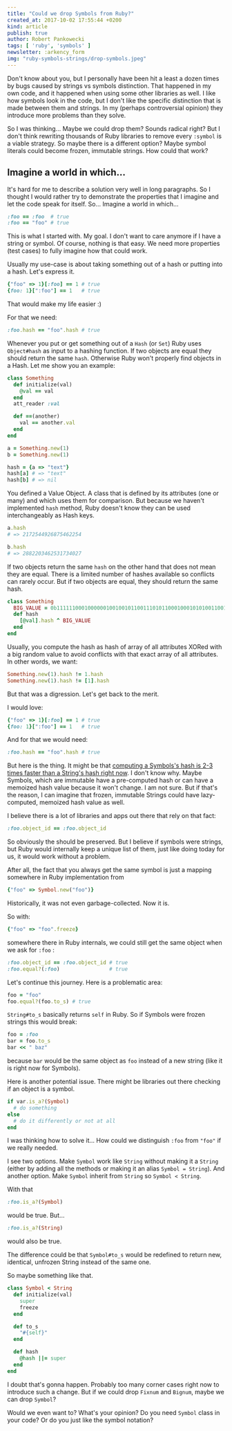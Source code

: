 ```yaml
---
title: "Could we drop Symbols from Ruby?"
created_at: 2017-10-02 17:55:44 +0200
kind: article
publish: true
author: Robert Pankowecki
tags: [ 'ruby', 'symbols' ]
newsletter: :arkency_form
img: "ruby-symbols-strings/drop-symbols.jpeg"
---
```


Don't know about you, but I personally have been hit a least a dozen times by bugs caused by strings vs symbols distinction. That happened in my own code, and it happened when using some other libraries as well. I like how symbols look in the code, but I don't like the specific distinction that is made between them and strings. In my (perhaps controversial opinion) they introduce more problems than they solve.

<!-- more -->

So I was thinking... Maybe we could drop them? Sounds radical right? But I don't think rewriting thousands of Ruby libraries to remove every `:symbol` is a viable strategy. So maybe there is a different option? Maybe symbol literals could become frozen, immutable strings. How could that work?

## Imagine a world in which...

It's hard for me to describe a solution very well in long paragraphs. So I thought I would rather try to demonstrate the properties that I imagine and let the code speak for itself. So... Imagine a world in which...

```ruby
:foo == :foo  # true
:foo == "foo" # true
```

This is what I started with. My goal. I don't want to care anymore if I have a string or symbol. Of course, nothing is that easy. We need more properties (test cases) to fully imagine how that could work.

Usually my use-case is about taking something out of a hash or putting into a hash. Let's express it.

```ruby
{"foo" => 1}[:foo] == 1 # true
{foo: 1}[":foo"] == 1   # true
```

That would make my life easier :)

For that we need:

```ruby
:foo.hash == "foo".hash # true
```

Whenever you put or get something out of a `Hash` (or `Set`) Ruby uses `Object#hash` as input to a hashing function. If two objects are equal they should return the same `hash`. Otherwise Ruby won't properly find objects in a Hash. Let me show you an example:

```ruby
class Something
  def initialize(val)
    @val == val
  end
  att_reader :val

  def ==(another)
    val == another.val
  end
end

a = Something.new(1)
b = Something.new(1)

hash = {a => "text"}
hash[a] # => "text"
hash[b] # => nil
```

You defined a Value Object. A class that is defined by its attributes (one or many) and which uses them for comparison. But because we haven't implemented `hash` method, Ruby doesn't know they can be used interchangeably as Hash keys.

```ruby
a.hash
# => 2172544926875462254

b.hash
# => 2882203462531734027
```

If two objects return the same `hash` on the other hand that does not mean they are equal. There is a limited number of hashes available so conflicts can rarely occur. But if two objects are equal, they should return the same hash.

```ruby
class Something
  BIG_VALUE = 0b111111000100000010010010110011101011000100010101001100100110000
  def hash
    [@val].hash ^ BIG_VALUE
  end
end
```

Usually, you compute the hash as hash of array of all attributes XORed with a big random value to avoid conflicts with that exact array of all attributes. In other words, we want:

```ruby
Something.new(1).hash != 1.hash
Something.new(1).hash != [1].hash
```

But that was a digression. Let's get back to the merit.

I would love:

```ruby
{"foo" => 1}[:foo] == 1 # true
{foo: 1}[":foo"] == 1   # true
```

And for that we would need:

```ruby
:foo.hash == "foo".hash # true
```

But here is the thing. It might be that [computing a Symbols's hash is 2-3 times faster than a String's hash right now](https://gist.github.com/hubertlepicki/dc7b69b457d9187033d0e0d7c79b19fd). I don't know why. Maybe Symbols, which are immutable have a pre-computed hash or can have a memoized hash value because it won't change. I am not sure. But if that's the reason, I can imagine that frozen, immutable Strings could have lazy-computed, memoized hash value as well.

I believe there is a lot of libraries and apps out there that rely on that fact:

```ruby
:foo.object_id == :foo.object_id
```

So obviously the should be preserved. But I believe if symbols were strings, but Ruby would internally keep a unique list of them, just like doing today for us, it would work without a problem.

After all, the fact that you always get the same symbol is just a mapping somewhere in Ruby implementation from

```ruby
{"foo" => Symbol.new("foo")}
```

Historically, it was not even garbage-collected. Now it is.

So with:

```ruby
{"foo" => "foo".freeze}
```

somewhere there in Ruby internals, we could still get the same object when we ask for `:foo` :

```ruby
:foo.object_id == :foo.object_id # true
:foo.equal?(:foo)                # true
```

Let's continue this journey. Here is a problematic area:

```ruby
foo = "foo"
foo.equal?(foo.to_s) # true
```

`String#to_s` basically returns `self` in Ruby. So if Symbols were frozen strings this would break:

```ruby
foo = :foo
bar = foo.to_s
bar << " baz"
```

because `bar` would be the same object as `foo` instead of a new string (like it is right now for Symbols).

Here is another potential issue. There might be libraries out there checking if an object is a symbol.

```ruby
if var.is_a?(Symbol)
  # do something
else
  # do it differently or not at all
end
```

I was thinking how to solve it... How could we distinguish `:foo` from `"foo"` if we really needed.

I see two options. Make `Symbol` work like `String` without making it a `String` (either by adding all the methods or making it an alias `Symbol = String`).
And another option. Make `Symbol` inherit from `String` so `Symbol < String`.

With that

```ruby
:foo.is_a?(Symbol)
```

would be true. But...

```ruby
:foo.is_a?(String)
```

would also be true.

The difference could be that `Symbol#to_s` would be redefined to return new, identical, unfrozen String instead of the same one.

So maybe something like that.

```ruby
class Symbol < String
  def initialize(val)
    super
    freeze
  end

  def to_s
    "#{self}"
  end

  def hash
    @hash ||= super
  end
end
```

I doubt that's gonna happen. Probably too many corner cases right now to introduce such a change. But if we could drop `Fixnum` and `Bignum`, maybe we can drop `Symbol`?

Would we even want to? What's your opinion? Do you need `Symbol` class in your code? Or do you just like the symbol notation?